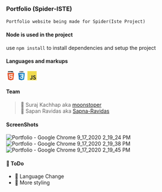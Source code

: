 ### Portfolio (Spider-ISTE)
    Portfolio website being made for Spider(Iste Project)

#### Node is used in the project
use  `npm install` to install dependencies and setup the project
#### Languages and markups 
<img src="https://raw.githubusercontent.com/github/explore/80688e429a7d4ef2fca1e82350fe8e3517d3494d/topics/html/html.png" alt="HTML5" widht ="25px" height="25px"/>&nbsp;<img src="https://raw.githubusercontent.com/github/explore/80688e429a7d4ef2fca1e82350fe8e3517d3494d/topics/css/css.png " alt="CSS3" widht ="25px" height="25px"/>&nbsp;<img src="https://raw.githubusercontent.com/github/explore/80688e429a7d4ef2fca1e82350fe8e3517d3494d/topics/javascript/javascript.png" alt="JS" widht ="25px" height="25px"/>
#### Team
> 🧟 Suraj Kachhap aka [moonstoper](https://github.com/moonstoper/) <br/>
> 🧛 Sapan Ravidas aka [Sapna-Ravidas](https://github.com/Sapan-Ravidas/)

#### ScreenShots
![Portfolio - Google Chrome 9_17_2020 2_19_24 PM](https://user-images.githubusercontent.com/53539666/93448209-fb4a2000-f8f0-11ea-9221-5145d674aeb3.png)
![Portfolio - Google Chrome 9_17_2020 2_19_38 PM](https://user-images.githubusercontent.com/53539666/93449291-313bd400-f8f2-11ea-81d3-94a8b9392432.png)
![Portfolio - Google Chrome 9_17_2020 2_19_45 PM](https://user-images.githubusercontent.com/53539666/93450248-6137a700-f8f3-11ea-8d60-8d6d88a42c9b.png)

#### 🤞 ToDo
- 📔 Language Change
- 🦄 More styling
